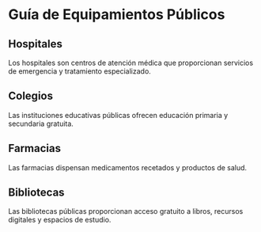 # Guía de Equipamientos Públicos

## Hospitales
Los hospitales son centros de atención médica que proporcionan servicios de emergencia y tratamiento especializado.

## Colegios
Las instituciones educativas públicas ofrecen educación primaria y secundaria gratuita.

## Farmacias
Las farmacias dispensan medicamentos recetados y productos de salud.

## Bibliotecas
Las bibliotecas públicas proporcionan acceso gratuito a libros, recursos digitales y espacios de estudio.